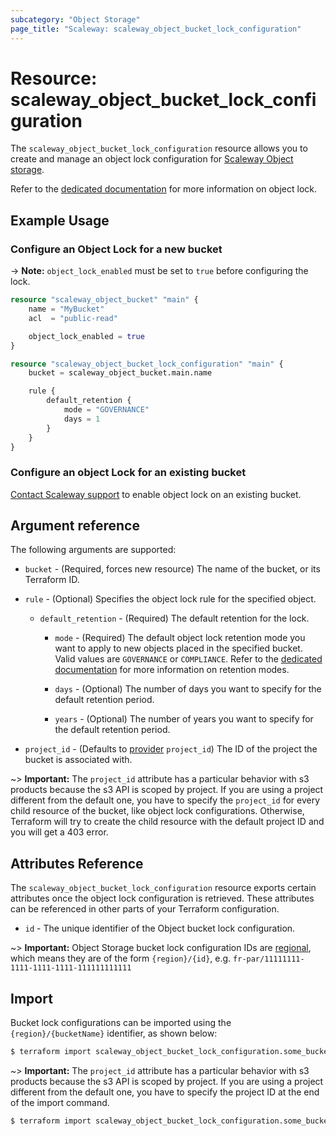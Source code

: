 ```yaml
---
subcategory: "Object Storage"
page_title: "Scaleway: scaleway_object_bucket_lock_configuration"
---
```


# Resource: scaleway_object_bucket_lock_configuration

The `scaleway_object_bucket_lock_configuration` resource allows you to create and manage an object lock configuration for [Scaleway Object storage](https://www.scaleway.com/en/docs/storage/object/).

Refer to the [dedicated documentation](https://www.scaleway.com/en/docs/storage/object/api-cli/object-lock/) for more information on object lock.

## Example Usage

### Configure an Object Lock for a new bucket

-> **Note:** `object_lock_enabled` must be set to `true` before configuring the lock.

```terraform
resource "scaleway_object_bucket" "main" {
    name = "MyBucket"
    acl  = "public-read"

    object_lock_enabled = true
}

resource "scaleway_object_bucket_lock_configuration" "main" {
    bucket = scaleway_object_bucket.main.name

    rule {
        default_retention {
            mode = "GOVERNANCE"
            days = 1
        }
    }
}
```

### Configure an object Lock for an existing bucket

[Contact Scaleway support](https://console.scaleway.com/support/tickets/create) to enable object lock on an existing bucket.

## Argument reference

The following arguments are supported:

- `bucket` - (Required, forces new resource) The name of the bucket, or its Terraform ID.

- `rule` - (Optional) Specifies the object lock rule for the specified object.

    - `default_retention` - (Required) The default retention for the lock.

        - `mode` - (Required) The default object lock retention mode you want to apply to new objects placed in the specified bucket. Valid values are `GOVERNANCE` or `COMPLIANCE`. Refer to the [dedicated documentation](https://www.scaleway.com/en/docs/storage/object/api-cli/object-lock/#retention-modes) for more information on retention modes.

        - `days` - (Optional) The number of days you want to specify for the default retention period.

        - `years` - (Optional) The number of years you want to specify for the default retention period.

- `project_id` - (Defaults to [provider](../index.md#arguments-reference) `project_id`) The ID of the project the bucket is associated with.

~> **Important:** The `project_id` attribute has a particular behavior with s3 products because the s3 API is scoped by project.
If you are using a project different from the default one, you have to specify the `project_id` for every child resource of the bucket,
like object lock configurations. Otherwise, Terraform will try to create the child resource with the default project ID and you will get a 403 error.

## Attributes Reference

The `scaleway_object_bucket_lock_configuration` resource exports certain attributes once the object lock configuration is retrieved. These attributes can be referenced in other parts of your Terraform configuration.

- `id` - The unique identifier of the Object bucket lock configuration.

~> **Important:** Object Storage bucket lock configuration IDs are [regional](../guides/regions_and_zones.md#resource-ids), which means they are of the form `{region}/{id}`, e.g. `fr-par/11111111-1111-1111-1111-111111111111`

## Import

Bucket lock configurations can be imported using the `{region}/{bucketName}` identifier, as shown below:

```bash
$ terraform import scaleway_object_bucket_lock_configuration.some_bucket fr-par/some-bucket
```

~> **Important:** The `project_id` attribute has a particular behavior with s3 products because the s3 API is scoped by project.
If you are using a project different from the default one, you have to specify the project ID at the end of the import command.

```bash
$ terraform import scaleway_object_bucket_lock_configuration.some_bucket fr-par/some-bucket@xxxxxxx-xxxx-xxxx-xxxx-xxxxxxxxx
```

